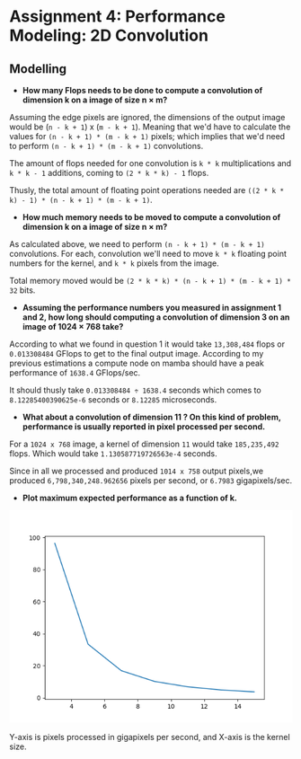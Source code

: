 # Assignment 4: Performance Modeling: 2D Convolution

## Modelling

- **How many Flops needs to be done to compute a convolution of dimension k on a image of size n × m?**

Assuming the edge pixels are ignored, the dimensions of the output image would be (`n - k + 1`) x (`m - k + 1`). Meaning that we'd have to calculate the values for `(n - k + 1) * (m - k + 1)` pixels; which implies that we'd need to perform `(n - k + 1) * (m - k + 1)` convolutions.

The amount of flops needed for one convolution is `k * k` multiplications and `k * k - 1` additions, coming to `(2 * k * k) - 1` flops.

Thusly, the total amount of floating point operations needed are `((2 * k * k) - 1) * (n - k + 1) * (m - k + 1)`.

- **How much memory needs to be moved to compute a convolution of dimension k on a image of size n × m?**

As calculated above, we need to perform `(n - k + 1) * (m - k + 1)` convolutions. For each, convolution we'll need to move `k * k` floating point numbers for the kernel, and `k * k` pixels from the image.

Total memory moved would be `(2 * k * k) * (n - k + 1) * (m - k + 1) * 32` bits.

- **Assuming the performance numbers you measured in assignment 1 and 2, how long should computing a convolution of dimension 3 on an image of 1024 × 768 take?**

According to what we found in question 1 it would take `13,308,484` flops or `0.013308484` GFlops to get to the final output image. According to my previous estimations a compute node on mamba should have a peak performance of `1638.4` GFlops/sec.

It should thusly take `0.013308484 ÷ 1638.4` seconds which comes to `8.12285400390625e-6` seconds or `8.12285` microseconds.

- **What about a convolution of dimension 11 ? On this kind of problem, performance is usually reported in pixel processed per second.**

For a `1024 x 768` image, a kernel of dimension `11` would take `185,235,492‬‬` flops. Which would take `1.130587719726563e-4‬` seconds.

Since in all we processed and produced `1014 x 758` output pixels,we produced `6,798,340,248.962656‬` pixels per second, or `6.7983` gigapixels/sec.

- **Plot maximum expected performance as a function of k.**

![plot](plot.png)

Y-axis is pixels processed in gigapixels per second, and X-axis is the kernel size.